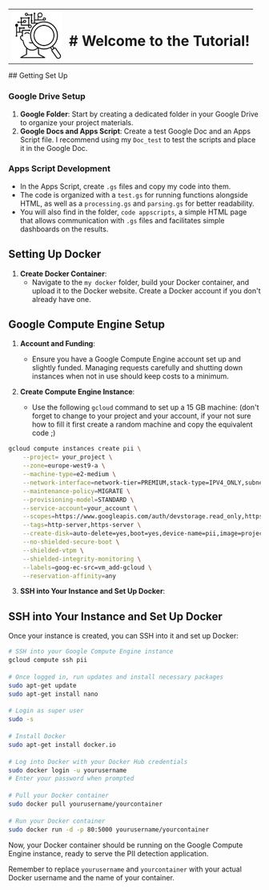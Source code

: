 
<table>
  <tr>
    <td><img src="Imgs\Icon_AI_detection.png" alt="Project Icon" width="100"></td>
    <td><h1># Welcome to the Tutorial!</h1></td>
  </tr>
</table>
## Getting Set Up

### Google Drive Setup
1. **Google Folder**: Start by creating a dedicated folder in your Google Drive to organize your project materials.
2. **Google Docs and Apps Script**: Create a test Google Doc and an Apps Script file. I recommend using my `Doc_test` to test the scripts and place it in the Google Doc.

### Apps Script Development
- In the Apps Script, create `.gs` files and copy my code into them.
- The code is organized with a `test.gs` for running functions alongside HTML, as well as a `processing.gs` and `parsing.gs` for better readability.
- You will also find in the folder, `code appscripts`, a simple HTML page that allows communication with `.gs` files and facilitates simple dashboards on the results.

## Setting Up Docker

1. **Create Docker Container**:
   - Navigate to the `my docker` folder, build your Docker container, and upload it to the Docker website. Create a Docker account if you don't already have one.

## Google Compute Engine Setup

1. **Account and Funding**:
   - Ensure you have a Google Compute Engine account set up and slightly funded. Managing requests carefully and shutting down instances when not in use should keep costs to a minimum.

2. **Create Compute Engine Instance**:
   - Use the following `gcloud` command to set up a 15 GB machine: (don't forget to change to your project and your account, if your not sure how to fill it first create a random machine and copy the equivalent code ;)

```bash
gcloud compute instances create pii \
    --project= your_project \
    --zone=europe-west9-a \
    --machine-type=e2-medium \
    --network-interface=network-tier=PREMIUM,stack-type=IPV4_ONLY,subnet=default \
    --maintenance-policy=MIGRATE \
    --provisioning-model=STANDARD \
    --service-account=your_account \
    --scopes=https://www.googleapis.com/auth/devstorage.read_only,https://www.googleapis.com/auth/logging.write,https://www.googleapis.com/auth/monitoring.write,https://www.googleapis.com/auth/servicecontrol,https://www.googleapis.com/auth/service.management.readonly,https://www.googleapis.com/auth/trace.append \
    --tags=http-server,https-server \
    --create-disk=auto-delete=yes,boot=yes,device-name=pii,image=projects/debian-cloud/global/images/debian-12-bookworm-v20240213,mode=rw,size=20,type= your project \
    --no-shielded-secure-boot \
    --shielded-vtpm \
    --shielded-integrity-monitoring \
    --labels=goog-ec-src=vm_add-gcloud \
    --reservation-affinity=any
```


3. **SSH into Your Instance and Set Up Docker**:

## SSH into Your Instance and Set Up Docker

Once your instance is created, you can SSH into it and set up Docker:

```bash
# SSH into your Google Compute Engine instance
gcloud compute ssh pii

# Once logged in, run updates and install necessary packages
sudo apt-get update
sudo apt-get install nano

# Login as super user
sudo -s

# Install Docker
sudo apt-get install docker.io

# Log into Docker with your Docker Hub credentials
sudo docker login -u yourusername
# Enter your password when prompted

# Pull your Docker container
sudo docker pull yourusername/yourcontainer

# Run your Docker container
sudo docker run -d -p 80:5000 yourusername/yourcontainer
```

Now, your Docker container should be running on the Google Compute Engine instance, ready to serve the PII detection application.

Remember to replace `yourusername` and `yourcontainer` with your actual Docker username and the name of your container.